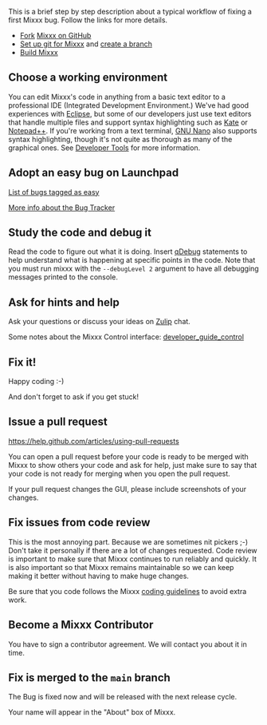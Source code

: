 This is a brief step by step description about a typical workflow of
fixing a first Mixxx bug. Follow the links for more details.
- [Fork](https://help.github.com/articles/fork-a-repo) [Mixxx on GitHub](https://github.com/mixxxdj/mixxx)
- [Set up git for Mixxx](using_git) and [create a branch](https://neval8.wordpress.com/2013/07/07/en-typical-workflow-with-github-on-shared-project)
- [Build Mixxx](home#compile-mixxx-from-source-code)

## Choose a working environment

You can edit Mixxx's code in anything from a basic text editor to a
professional IDE (Integrated Development Environment.) We've had good
experiences with [Eclipse](eclipse), but some of our developers just use
text editors that handle multiple files and support syntax highlighting
such as [Kate](https://www.kde.org/applications/utilities/kate) or
[Notepad++](http://notepad-plus-plus.org/). If you're working from a
text terminal, [GNU Nano](http://www.nano-editor.org/) also supports
syntax highlighting, though it's not quite as thorough as many of the
graphical ones. See [Developer Tools](Developer%20Tools) for more
information.

## Adopt an easy bug on Launchpad

[List of bugs tagged as easy](https://bugs.launchpad.net/mixxx/+bugs?field.tag=easy&field.status%3Alist=CONFIRMED)

[More info about the Bug Tracker](launchpad_bugs)

## Study the code and debug it

Read the code to figure out what it is doing. Insert
[qDebug](http://doc.qt.io/qt-4.8/qdebug.html) statements to help
understand what is happening at specific points in the code. Note that
you must run mixxx with the `--debugLevel 2` argument to have all
debugging messages printed to the console.

## Ask for hints and help

Ask your questions or discuss your ideas on
[Zulip](https://mixxx.zulipchat.com) chat.

Some notes about the Mixxx Control interface:
[developer\_guide\_control](developer_guide_control)

## Fix it\!

Happy coding :-)

And don't forget to ask if you get stuck\!

## Issue a pull request

<https://help.github.com/articles/using-pull-requests>

You can open a pull request before your code is ready to be merged with
Mixxx to show others your code and ask for help, just make sure to say
that your code is not ready for merging when you open the pull request.

If your pull request changes the GUI, please include screenshots of your
changes.

## Fix issues from code review

This is the most annoying part. Because we are sometimes nit pickers ;-)
Don't take it personally if there are a lot of changes requested. Code
review is important to make sure that Mixxx continues to run reliably
and quickly. It is also important so that Mixxx remains maintainable so
we can keep making it better without having to make huge changes.

Be sure that you code follows the Mixxx [coding
guidelines](coding%20guidelines) to avoid extra work.

## Become a Mixxx Contributor

You have to sign a contributor agreement. We will contact you about it
in time.

## Fix is merged to the `main` branch

The Bug is fixed now and will be released with the next release cycle.

Your name will appear in the "About" box of Mixxx.
